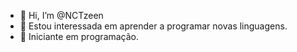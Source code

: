 - 👋 Hi, I’m @NCTzeen
- 👀 Estou interessada em aprender a  programar novas linguagens.
- 💞 Iniciante em programação.


<!---
NCTzeen/NCTzeen is a ✨ special ✨ repository because its `README.md` (this file) appears on your GitHub profile.
You can click the Preview link to take a look at your changes.
--->
